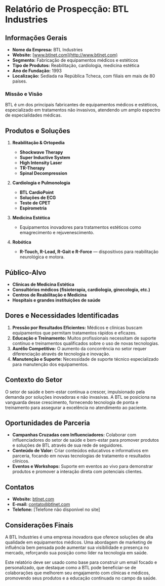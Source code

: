 # Relatório de Prospecção: BTL Industries

## Informações Gerais
- **Nome da Empresa:** BTL Industries
- **Website:** [www.btlnet.com](http://www.btlnet.com)
- **Segmento:** Fabricação de equipamentos médicos e estéticos
- **Tipo de Produtos:** Reabilitação, cardiologia, medicina estética
- **Ano de Fundação:** 1993
- **Localização:** Sediada na República Tcheca, com filiais em mais de 80 países.

### Missão e Visão
BTL é um dos principais fabricantes de equipamentos médicos e estéticos, especializado em tratamentos não invasivos, atendendo um amplo espectro de especialidades médicas.

## Produtos e Soluções
1. **Reabilitação & Ortopedia**
   - **Shockwave Therapy**
   - **Super Inductive System**
   - **High Intensity Laser**
   - **TR-Therapy**
   - **Spinal Decompression**
   
2. **Cardiologia e Pulmonologia**
   - **BTL CardioPoint**
   - **Soluções de ECG**
   - **Teste de CPET**
   - **Espirometria**

3. **Medicina Estética**
   - Equipamentos inovadores para tratamentos estéticos como emagrecimento e rejuvenescimento.

4. **Robótica**
   - **R-Touch, R-Lead, R-Gait e R-Force** — dispositivos para reabilitação neurológica e motora.

## Público-Alvo
- **Clínicas de Medicina Estética**
- **Consultórios médicos (fisioterapia, cardiologia, ginecologia, etc.)**
- **Centros de Reabilitação e Medicina**
- **Hospitais e grandes instituições de saúde**
  
## Dores e Necessidades Identificadas
1. **Pressão por Resultados Eficientes:** Médicos e clínicas buscam equipamentos que permitam tratamentos rápidos e eficazes.
2. **Educação e Treinamento:** Muitos profissionais necessitam de suporte contínuo e treinamentos qualificados sobre o uso de novas tecnologias.
3. **Aurélio Competitivo:** O aumento da concorrência no setor requer diferenciação através de tecnologia e inovação.
4. **Manutenção e Suporte:** Necessidade de suporte técnico especializado para manutenção dos equipamentos.

## Contexto do Setor
O setor de saúde e bem-estar continua a crescer, impulsionado pela demanda por soluções inovadoras e não invasivas. A BTL se posiciona na vanguarda desse crescimento, fornecendo tecnologia de ponta e treinamento para assegurar a excelência no atendimento ao paciente.

## Oportunidades de Parceria
- **Campanhas Cruzadas com Influenciadores:** Colaborar com influenciadores do setor de saúde e bem-estar para promover produtos e soluções de BTL através de sua rede de seguidores.
- **Conteúdo de Valor:** Criar conteúdos educativos e informativos em parceria, focando em novas tecnologias de tratamento e resultados clínicos.
- **Eventos e Workshops:** Suporte em eventos ao vivo para demonstrar produtos e promover a interação direta com potenciais clientes.

## Contatos
- **Website:** [btlnet.com](http://www.btlnet.com)
- **E-mail:** contato@btlnet.com
- **Telefone:** [Telefone não disponível no site]

## Considerações Finais
A BTL Industries é uma empresa inovadora que oferece soluções de alta qualidade em equipamentos médicos. Uma abordagem de marketing de influência bem pensada pode aumentar sua visibilidade e presença no mercado, reforçando sua posição como líder na tecnologia em saúde. 

Este relatório deve ser usado como base para construir um email focado e personalizado, que destaque como a BTL pode beneficiar-se de colaborações que melhorem seu engajamento com clínicas e médicos, promovendo seus produtos e a educação continuada no campo da saúde.